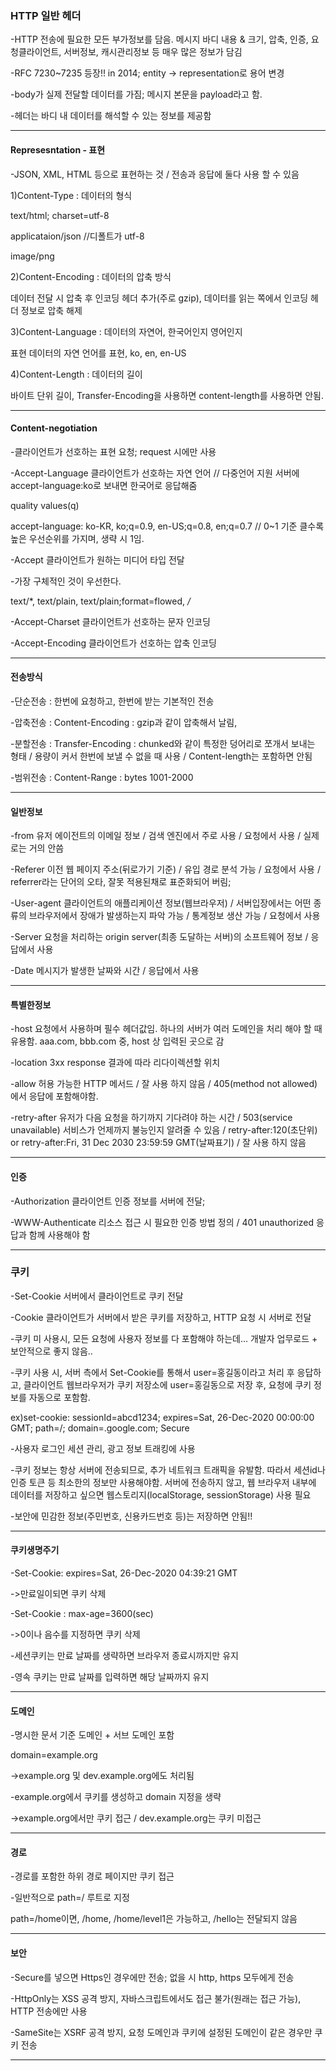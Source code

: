 ### HTTP 일반 헤더

-HTTP 전송에 필요한 모든 부가정보를 담음. 메시지 바디 내용 & 크기, 압축, 인증, 요청클라이언트, 서버정보, 캐시관리정보 등 매우 많은 정보가 담김

-RFC 7230~7235 등장!! in 2014; entity -> representation로 용어 변경

-body가 실제 전달할 데이터를 가짐; 메시지 본문을 payload라고 함.

-헤더는 바디 내 데이터를 해석할 수 있는 정보를 제공함

***
 

#### Represesntation - 표현

-JSON, XML, HTML 등으로 표현하는 것 / 전송과 응답에 둘다 사용 할 수 있음

 

1)Content-Type : 데이터의 형식 

 

text/html; charset=utf-8

applicataion/json   //디폴트가 utf-8

image/png

 

2)Content-Encoding : 데이터의 압축 방식

 

데이터 전달 시 압축 후 인코딩 헤더 추가(주로 gzip), 데이터를 읽는 쪽에서 인코딩 헤더 정보로 압축 해제

 

3)Content-Language : 데이터의 자연어, 한국어인지 영어인지

 

표현 데이터의 자연 언어를 표현, ko, en, en-US

 

4)Content-Length : 데이터의 길이

 

바이트 단위 길이, Transfer-Encoding을 사용하면 content-length를 사용하면 안됨.

 
 ***

 

#### Content-negotiation

-클라이언트가 선호하는 표현 요청; request 시에만 사용

 

-Accept-Language 클라이언트가 선호하는 자연 언어  // 다중언어 지원 서버에 accept-language:ko로 보내면 한국어로 응답해줌

 

quality values(q)

accept-language: ko-KR, ko;q=0.9, en-US;q=0.8, en;q=0.7  // 0~1 기준 클수록 높은 우선순위를 가지며, 생략 시 1임.

 
-Accept 클라이언트가 원하는 미디어 타입 전달

 -가장 구체적인 것이 우선한다.

text/*, text/plain, text/plain;format=flowed, */*

 

-Accept-Charset 클라이언트가 선호하는 문자 인코딩

-Accept-Encoding 클라이언트가 선호하는 압축 인코딩

 
***
 

#### 전송방식

-단순전송 : 한번에 요청하고, 한번에 받는 기본적인 전송

-압축전송 : Content-Encoding : gzip과 같이 압축해서 날림,

-분할전송 : Transfer-Encoding : chunked와 같이 특정한 덩어리로 쪼개서 보내는 형태 / 용량이 커서 한번에 보낼 수 없을 때 사용 / Content-length는 포함하면 안됨

-범위전송 : Content-Range : bytes 1001-2000

***
 


#### 일반정보

-from 유저 에이전트의 이메일 정보 / 검색 엔진에서 주로 사용 / 요청에서 사용 / 실제로는 거의 안씀

-Referer 이전 웹 페이지 주소(뒤로가기 기준)  / 유입 경로 분석 가능 / 요청에서 사용 / referrer라는 단어의 오타, 잘못 적용된채로 표준화되어 버림;

-User-agent 클라이언트의 애플리케이션 정보(웹브라우저) / 서버입장에서는 어떤 종류의 브라우저에서 장애가 발생하는지 파악 가능 / 통계정보 생산 가능 / 요청에서 사용

-Server 요청을 처리하는 origin server(최종 도달하는 서버)의 소프트웨어 정보 / 응답에서 사용

-Date 메시지가 발생한 날짜와 시간 / 응답에서 사용

***
 

#### 특별한정보

-host 요청에서 사용하며 필수 헤더값임. 하나의 서버가 여러 도메인을 처리 해야 할 때 유용함. aaa.com, bbb.com 중, host 상 입력된 곳으로 감

-location 3xx response 결과에 따라 리다이렉션할 위치

-allow 허용 가능한 HTTP 메서드 / 잘 사용 하지 않음 / 405(method not allowed)에서 응답에 포함해야함.

-retry-after 유저가 다음 요청을 하기까지 기다려야 하는 시간 / 503(service unavailable) 서비스가 언제까지 불능인지 알려줄 수 있음 / retry-after:120(초단위) or retry-after:Fri, 31 Dec 2030 23:59:59 GMT(날짜표기) / 잘 사용 하지 않음

***
 

#### 인증

-Authorization 클라이언트 인증 정보를 서버에 전달; 

-WWW-Authenticate 리소스 접근 시 필요한 인증 방법 정의 / 401 unauthorized 응답과 함께 사용해야 함

***
 

### 쿠키

-Set-Cookie 서버에서 클라이언트로 쿠키 전달

-Cookie 클라이언트가 서버에서 받은 쿠키를 저장하고, HTTP 요청 시 서버로 전달

-쿠키 미 사용시, 모든 요청에 사용자 정보를 다 포함해야 하는데... 개발자 업무로드 + 보안적으로 좋지 않음..

-쿠키 사용 시, 서버 측에서 Set-Cookie를 통해서 user=홍길동이라고 처리 후 응답하고, 클라이언트 웹브라우저가 쿠키 저장소에 user=홍길동으로 저장 후, 요청에 쿠키 정보를 자동으로 포함함.

 

ex)set-cookie: sessionId=abcd1234; expires=Sat, 26-Dec-2020 00:00:00 GMT; path=/; domain=.google.com; Secure

 

-사용자 로그인 세션 관리, 광고 정보 트래킹에 사용

-쿠키 정보는 항상 서버에 전송되므로, 추가 네트워크 트래픽을 유발함. 따라서 세션id나 인증 토큰 등 최소한의 정보만 사용해야함. 서버에 전송하지 않고, 웹 브라우저 내부에 데이터를 저장하고 싶으면 웹스토리지(localStorage, sessionStorage) 사용 필요

-보안에 민감한 정보(주민번호, 신용카드번호 등)는 저장하면 안됨!!

***
 

#### 쿠키생명주기

-Set-Cookie: expires=Sat, 26-Dec-2020 04:39:21 GMT   

->만료일이되면 쿠키 삭제

 

-Set-Cookie : max-age=3600(sec)

->0이나 음수를 지정하면 쿠키 삭제

 

-세션쿠키는 만료 날짜를  생략하면 브라우저 종료시까지만 유지

-영속 쿠키는 만료 날짜를 입력하면 해당 날짜까지 유지

***
 

#### 도메인

-명시한 문서 기준 도메인 + 서브 도메인 포함

 

domain=example.org

->example.org 및 dev.example.org에도 처리됨

 

-example.org에서 쿠키를 생성하고 domain 지정을 생략

->example.org에서만 쿠키 접근 / dev.example.org는 쿠키 미접근


***
 

#### 경로

-경로를 포함한 하위 경로 페이지만 쿠키 접근

-일반적으로 path=/ 루트로 지정

 

path=/home이면, /home, /home/level1은 가능하고, /hello는 전달되지 않음

 
 
***


#### 보안

-Secure를 넣으면 Https인 경우에만 전송; 없을 시 http, https 모두에게 전송

-HttpOnly는 XSS 공격 방지, 자바스크립트에서도 접근 불가(원래는 접근 가능), HTTP 전송에만 사용

-SameSite는 XSRF 공격 방지, 요청 도메인과 쿠키에 설정된 도메인이 같은 경우만 쿠키 전송


***
 

